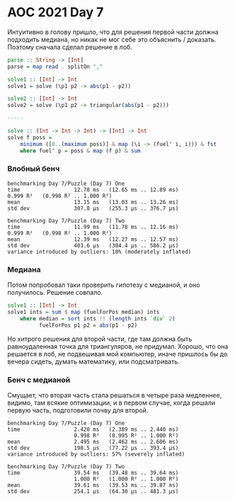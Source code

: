 # AOC 2021 Day 7

Интуитивно в голову пришло, что для решения первой части должна подходить медиана, но никак не мог себе это объяснить / доказать. Поэтому сначала сделал решение в лоб.

```haskell
parse :: String -> [Int]
parse = map read . splitOn ","

solve1 :: [Int] -> Int
solve1 = solve (\p1 p2 -> abs(p1 - p2))

solve2 :: [Int] -> Int
solve2 = solve (\p1 p2 -> triangular(abs(p1 - p2)))

-----

solve :: (Int -> Int -> Int) -> [Int] -> Int
solve f poss =
    minimum ([0..(maximum poss)] & map (\i -> (fuel' i, i))) & fst
    where fuel' p = poss & map (f p) & sum

```
### Влобный бенч
```
benchmarking Day 7/Puzzle (Day 7) One
time                 12.78 ms   (12.65 ms .. 12.89 ms)
0.999 R²   (0.998 R² .. 1.000 R²)
mean                 13.15 ms   (13.03 ms .. 13.26 ms)
std dev              307.8 μs   (255.3 μs .. 376.7 μs)

benchmarking Day 7/Puzzle (Day 7) Two
time                 11.99 ms   (11.78 ms .. 12.16 ms)
0.999 R²   (0.998 R² .. 1.000 R²)
mean                 12.39 ms   (12.27 ms .. 12.57 ms)
std dev              403.6 μs   (304.4 μs .. 586.2 μs)
variance introduced by outliers: 10% (moderately inflated)
```
### Медиана

Потом попробовал таки проверить гипотезу с медианой, и оно получилось. Решение совпало. 

```haskell
solve1 :: [Int] -> Int
solve1 ints = sum $ map (fuelForPos median) ints
    where median = sort ints !! (length ints `div` 2)
          fuelForPos p1 p2 = abs(p1 - p2)
```
Но хитрого решения для второй части, где там должна быть равноудаленная точка для триангуляров, не придумал. Хорошо, что она решается в лоб, не подвешивая мой компьютер, иначе пришлось бы до вечера сидеть, думать математику, или подсматривать.

### Бенч с медианой
Смущает, что вторая часть стала решаться в четыре раза медленнее, видимо, там всякие оптимизации, и в первом случае, когда решали первую часть, подготовили почву для второй. 
```
benchmarking Day 7/Puzzle (Day 7) One
time                 2.420 ms   (2.389 ms .. 2.440 ms)
                     0.998 R²   (0.995 R² .. 1.000 R²)
mean                 2.495 ms   (2.462 ms .. 2.606 ms)
std dev              198.5 μs   (77.22 μs .. 393.4 μs)
variance introduced by outliers: 57% (severely inflated)
                 
benchmarking Day 7/Puzzle (Day 7) Two
time                 39.54 ms   (39.48 ms .. 39.64 ms)
                     1.000 R²   (1.000 R² .. 1.000 R²)
mean                 39.61 ms   (39.53 ms .. 39.87 ms)
std dev              254.1 μs   (64.30 μs .. 481.3 μs)

```
